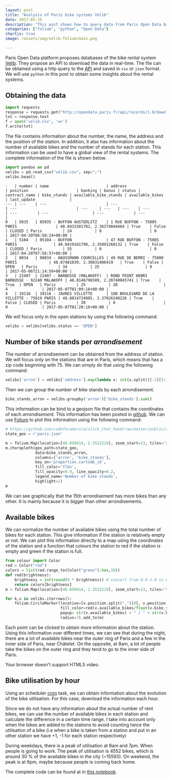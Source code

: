 ```yaml
---
layout: post
title: "Analysis of Paris bike systems Velib"
date: 2017-05-25
description: "This post shows how to query data from Paris Open Data base, make some geographical plots using folium and also some analysis about the bike utilisation depending on the date"
categories: ["folium", "python", "Open Data"]
chartjs: true
image: /assets/img/velib-folium/main.png

---
```


Paris Open Data platform proposes databases of the bike rental system [Velib](http://en.velib.paris.fr/). They propose an API to download the data in real-time. The file can be obtained using a http query to the [API](https://opendata.paris.fr/explore/dataset/stations-velib-disponibilites-en-temps-reel/) and saved in `csv` or `json` format.
We will use `python` in this post to obtain some insights about the rental systems.

## Obtaining the data

```python
import requests
response = requests.get("http://opendata.paris.fr/api/records/1.0/download/?dataset=stations-velib-disponibilites-en-temps-reel&facet=banking&facet=bonus&facet=status&facet=contract_name&rows=-1")
txt = response.text
f = open('velib.csv', 'w+')
f.write(txt)
```

The file contains information about the number, the name, the address and the position of the station. In addition, it also has information about the number of available bikes and the number of stands for each station. This information can be used to have a global view of the rental systems. The complete information of the file is shown below.

```python
import pandas as pd
velibs = pd.read_csv("velib.csv", sep=";")
velibs.head()
```


```
-   | number | name                         | address                                    | position                     | banking | bonus | status | contract_name | bike_stands | available_bike_stands | available_bikes | last_update               |
--- | ---    | ---                          | ---                                        | ---                          | ---     | ---   | ---    | ---           | ---         | ---                   | ---             | ---                       |
0   | 5035   | 05035 - BUFFON AUSTERLITZ    | 1 RUE BUFFON - 75005 PARIS                 | 48.8431581782, 2.36374844464 | True    | False | CLOSED | Paris         | 24          | 0                     | 0               | 2017-04-20T06:58:24+00:00 |
1   | 5104   | 05104 - BUFFON               | 47 RUE BUFFON - 75005 PARIS                | 48.8419161798, 2.35891268132 | True    | False | CLOSED | Paris         | 55          | 0                     | 0               | 2017-04-20T07:56:57+00:00 |
2   | 8034   | 08034 - HAUSSMANN COURCELLES | 49 RUE DE BERRI - 75008 PARIS              | 48.87481039, 2.30831406419   | True    | False | OPEN   | Paris         | 34          | 25                    | 9               | 2017-05-06T21:14:59+00:00 |
3   | 22407  | 22407 - BARBUSSE (MALAKOFF)  | ROND POINT HENRI BARBUSSE - 92240 MALAKOFF | 48.8146796589, 2.28740045741 | True    | True  | OPEN   | Paris         | 25          | 20                    | 4               | 2017-05-07T01:09:16+00:00 |
4   | 19116  | 19116 - JAURES VILLETTE      | 180 BOULEVARD DE LA VILLETTE - 75019 PARIS | 48.8814724985, 2.37026248226 | True    | False | CLOSED | Paris         | 30          | 0                     | 0               | 2017-05-07T01:20:16+00:00 |
```

We will focus only in the open stations by using the following command: 

```python
velibs = velibs[velibs.status == 'OPEN']
```

## Number of bike stands per _arrondisement_

The number of arrondisement can be obtained from the address of station. We
will focus only on the stations that are in Paris, which means that has a
zip code beginning with 75. We can simply do that using the following command:  

```python
velibs['arron'] = velibs['address'].map(lambda x: int(x.split()[-2][3:]) if x.split()[-2][:2] == '75' else np.NaN)
```

Then we can group the number of bike stands by each arrondisement.

```python
bike_stands_arron = velibs.groupby('arron')['bike_stands'].sum()
```

This information can be bind to a geojson file that contains the coordinates of each _arrondisement_. This information has been 
posted in [github](https://github.com/codeforamerica/click_that_hood/raw/master/public/data/paris.geojson).
We can use [Folium](https//github.com/python-visualization/foliumm) to plot this information using the following command:

```python
# https://github.com/codeforamerica/click_that_hood/raw/master/public/data/paris.geojson
state_geo = r'paris.json'

m = folium.Map(location=[48.856614, 2.3522219], zoom_start=13, tiles='Stamen Toner')
m.choropleth(geo_path=state_geo, 
             data=bike_stands_arron,
             columns=['arron', 'bike_stands'],
             key_on='properties.cartodb_id',
             fill_color='YlGn', 
             fill_opacity=0.9, line_opacity=0.2,
             legend_name='Number of bike stands',
             highlight=1)
m
```



<amp-iframe width="100" height="70" sandbox="allow-scripts" layout="responsive" src="/iframes/folium-arrondisement"></amp-iframe>

We can see graphically that the 15th arrondisement has more bikes than any
other. It is mainly because it is bigger than other arrondisements.

## Available bikes 

We can normalize the number of available bikes using the total number of bikes for each station. This give information if the station is relatively empty or not.
We can plot this information directly to a map using the coordinates of the station and a function that colours the station to red if the station is empty and green if the station is full.

```python
from colour import Color
red = Color("red")
colors = list(red.range_to(Color("green").hex,10))
def red(brightness):
    brightness = int(round(9 * brightness)) # convert from 0.0-1.0 to 0-255
    return colors[brightness]
m = folium.Map(location=[48.856614, 2.3522219], zoom_start=13, tiles='Stamen Toner')

for k,v in velibs.iterrows():
    folium.CircleMarker(location=[v.position.split(",")[0], v.position.split(",")[1]], 
                        fill_color=red(v.available_bikes/float(v.bike_stands)).hex,
                        popup= str(v.available_bikes) + " / " + str(v.bike_stands),
                        radius=7).add_to(m)
```


<amp-iframe width="100" height="70" sandbox="allow-scripts" layout="responsive" src="/iframes/folium-available"></amp-iframe>


Each point can be clicked to obtain more information about the station.  Using
this information over different times, we can see that during the night, there
are a lot of available bikes near the outer ring of Paris and a few in the
inner side of Paris, near Châtelet.
On the opposite, at 8am, a lot of people take the bikes on the outer ring and
they tend to go to the inner side of Paris.


<amp-video width="1280"
  height="720"
  src="/assets/img/velib-folium/anim.webm"
  poster="/assets/img/velib-folium/main.jpg"
  layout="responsive"
  controls
  loop
  autoplay>
  <div fallback>
    <p>Your browser doesn't support HTML5 video.</p>
  </div>
</amp-video>


## Bike utilisation by hour

Using an scheduler [cron](https://en.wikipedia.org/wiki/Cron) task, we can
obtain information about the evolution of the bike utilisation. For this case,
download the information each hour. 

Since we do not have any information about the actual number of rent bikes, we
can use the number of available bikes in each station and calculate the difference 
in a certain time range. 
I take into account only when the bikes are added to the stations to avoid
counting twice the utilisation of a bike (i.e when a bike is taken from a
station and put in an other station we have +1, -1 for each station
respectively)

<canvas id="velibs_hour" width="400" height="200"></canvas>

During weekdays, there is a peak of utilisation at 8am and 7pm. When people is going to work. 
The peak of utilisation is 4552 bikes, which is around  30 % of the available bikes in the city (~15593).
On weekend, the peak is at 6pm, maybe because people is coming back home.

The complete code can be found at in [this
notebook](https://nbviewer.jupyter.org/url/cristianpb.github.io/assets/img/velib-folium/02-Exploration.ipynb).


<script>
var ctx = document.getElementById("velibs_hour").getContext('2d');
var data_velib = {{ site.data.velib.velibs.hourly | jsonify }} 
var SpeedAltitudeChart = new Chart(ctx, {
    type: 'line',
    data: {
            labels: data_velib.monday.hour,
        datasets: [{
            label: "Monday",
            fill: false,
            borderColor: '#8dd3c7',
            backgroundColor: '#8dd3c7',
            lineTension: 0,
            data: data_velib.monday.velibs
        },{
            label: "Tuesday",
            fill: false,
            borderColor: '#ffffb3',
            backgroundColor: '#ffffb3',
            lineTension: 0,
            data: data_velib.tuesday.velibs
        },{
            label: "Wednesday",
            fill: false,
            borderColor: '#bebada',
            backgroundColor: '#bebada',
            lineTension: 0,
            data: data_velib.wednesday.velibs
        },{
            label: "Thursday",
            fill: false,
            borderColor: '#fb8072',
            backgroundColor: '#fb8072',
            lineTension: 0,
            data: data_velib.thursday.velibs
        },{
            label: "Friday",
            fill: false,
            borderColor: '#80b1d3',
            backgroundColor: '#80b1d3',
            lineTension: 0,
            data: data_velib.friday.velibs
        },{
            label: "Saturday",
            fill: false,
            borderColor: '#fdb462',
            backgroundColor: '#fdb462',
            lineTension: 0,
            data: data_velib.saturday.velibs
        },{
            label: "Sunday",
            fill: false,
            borderColor: '#b3de69',
            backgroundColor: '#b3de69',
            lineTension: 0,
            data: data_velib.sunday.velibs
        },
        ]
    },
    options: {
        scales: {
            xAxes: [{
                label: 'Date',
                position: 'bottom',
                scaleLabel: {
                    display: true,
                    //fontColor: '#FF6384',
                    labelString: 'Hour'
                },
            }],
            yAxes: [{
                position: 'left',
                        scaleLabel: {
                            display: true,
                            //fontColor: '#FF6384',
                            labelString: 'Average Number of velibs'
                        },
                ticks: {
                userCallback: function(value, index, values) {
                return parseInt(value);
                }
                }
            }]},
               title:{
                    display: false,
                   text: 'Chart.js Time Scale'
               },
            tooltips: {
					mode: 'index',
					intersect: false,
				},
			hover: {
					mode: 'index',
					intersect: false
				}
              }
});
</script>
